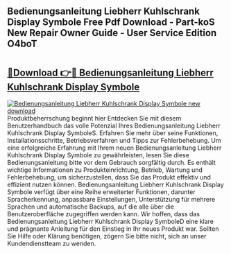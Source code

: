 ## Bedienungsanleitung Liebherr Kuhlschrank Display Symbole Free Pdf Download - Part-koS New Repair Owner Guide - User Service Edition O4boT

# <h2><a href="http://df57y3.blite.top/?on=Bedienungsanleitung+Liebherr+Kuhlschrank+Display+Symbole">🔗Download 👉🔴 Bedienungsanleitung Liebherr Kuhlschrank Display Symbole</a></h2>

[![Bedienungsanleitung Liebherr Kuhlschrank Display Symbole new download](https://i.imgur.com/lujVjoI.png)](http://df57y3.blite.top/?on=Bedienungsanleitung+Liebherr+Kuhlschrank+Display+Symbole)
Produktbeherrschung beginnt hier Entdecken Sie mit diesem Benutzerhandbuch das volle Potenzial Ihres Bedienungsanleitung Liebherr Kuhlschrank Display SymboleS. Erfahren Sie mehr über seine Funktionen, Installationsschritte, Betriebsverfahren und Tipps zur Fehlerbehebung. Um eine erfolgreiche Erfahrung mit Ihrem neuen Bedienungsanleitung Liebherr Kuhlschrank Display Symbole zu gewährleisten, lesen Sie diese Bedienungsanleitung bitte vor dem Gebrauch sorgfältig durch. Es enthält wichtige Informationen zu Produkteinrichtung, Betrieb, Wartung und Fehlerbehebung, um sicherzustellen, dass Sie das Produkt effektiv und effizient nutzen können. Bedienungsanleitung Liebherr Kuhlschrank Display Symbole verfügt über eine Reihe erweiterter Funktionen, darunter Spracherkennung, anpassbare Einstellungen, Unterstützung für mehrere Sprachen und automatische Backups, auf die alle über die Benutzeroberfläche zugegriffen werden kann. Wir hoffen, dass das Bedienungsanleitung Liebherr Kuhlschrank Display SymboleD eine klare und prägnante Anleitung für den Einstieg in Ihr neues Produkt war. Sollten Sie Hilfe oder Klärung benötigen, zögern Sie bitte nicht, sich an unser Kundendienstteam zu wenden.
